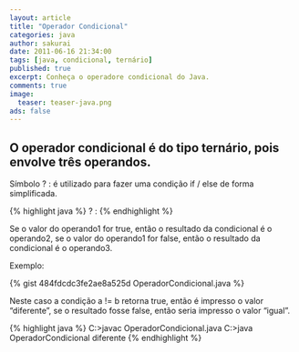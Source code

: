 ```yaml
---
layout: article
title: "Operador Condicional"
categories: java
author: sakurai
date: 2011-06-16 21:34:00
tags: [java, condicional, ternário]
published: true
excerpt: Conheça o operadore condicional do Java.
comments: true
image:
  teaser: teaser-java.png
ads: false
---
```


## O operador condicional é do tipo ternário, pois envolve três operandos.

Símbolo ? : é utilizado para fazer uma condição if / else de forma simplificada.

{% highlight java %}
<operando1> ? <operando2> : <operando3>
{% endhighlight %}

Se o valor do operando1 for true, então o resultado da condicional é o operando2, se o valor do operando1 for false, então o resultado da condicional é o operando3.

Exemplo:

{% gist 484fdcdc3fe2ae8a525d OperadorCondicional.java %}

Neste caso a condição a != b retorna true, então é impresso o valor “diferente”, se o resultado fosse false, então seria impresso o valor “igual”.

{% highlight java %}
C:\>javac OperadorCondicional.java
C:\>java OperadorCondicional
diferente
{% endhighlight %}
